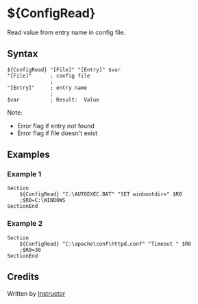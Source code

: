 # ${ConfigRead}

Read value from entry name in config file.

## Syntax

    ${ConfigRead} "[File]" "[Entry]" $var
    "[File]"      ; config file
                  ;
    "[Entry]"     ; entry name
                  ;
    $var          ; Result:  Value

Note:

- Error flag if entry not found 
- Error flag if file doesn't exist

## Examples

### Example 1

    Section
        ${ConfigRead} "C:\AUTOEXEC.BAT" "SET winbootdir=" $R0
        ;$R0=C:\WINDOWS
    SectionEnd

### Example 2

    Section
        ${ConfigRead} "C:\apache\conf\httpd.conf" "Timeout " $R0
        ;$R0=30
    SectionEnd

## Credits

Written by [Instructor][1]

[1]: http://nsis.sourceforge.net/User:Instructor